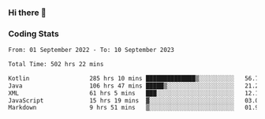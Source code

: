 ### Hi there 👋

<!--
**Girrafeec/girrafeec** is a ✨ _special_ ✨ repository because its `README.md` (this file) appears on your GitHub profile.

Here are some ideas to get you started:

- 🔭 I’m currently working on ...
- 🌱 I’m currently learning ...
- 👯 I’m looking to collaborate on ...
- 🤔 I’m looking for help with ...
- 💬 Ask me about ...
- 📫 How to reach me: ...
- 😄 Pronouns: ...
- ⚡ Fun fact: ...
-->

### Coding Stats
<!--START_SECTION:waka-->

```txt
From: 01 September 2022 - To: 10 September 2023

Total Time: 502 hrs 22 mins

Kotlin                 285 hrs 10 mins ██████████████▒░░░░░░░░░░   56.77 %
Java                   106 hrs 47 mins █████▒░░░░░░░░░░░░░░░░░░░   21.26 %
XML                    61 hrs 5 mins   ███░░░░░░░░░░░░░░░░░░░░░░   12.16 %
JavaScript             15 hrs 19 mins  ▓░░░░░░░░░░░░░░░░░░░░░░░░   03.05 %
Markdown               9 hrs 51 mins   ▒░░░░░░░░░░░░░░░░░░░░░░░░   01.96 %
```

<!--END_SECTION:waka-->
